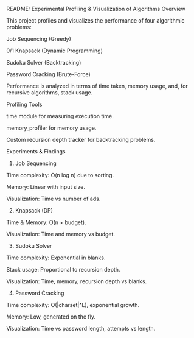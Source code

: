 README: Experimental Profiling & Visualization of Algorithms
Overview

This project profiles and visualizes the performance of four algorithmic problems:

Job Sequencing (Greedy)

0/1 Knapsack (Dynamic Programming)

Sudoku Solver (Backtracking)

Password Cracking (Brute-Force)

Performance is analyzed in terms of time taken, memory usage, and, for recursive algorithms, stack usage.

Profiling Tools

time module for measuring execution time.

memory_profiler for memory usage.

Custom recursion depth tracker for backtracking problems.

Experiments & Findings
1. Job Sequencing

Time complexity: O(n log n) due to sorting.

Memory: Linear with input size.

Visualization: Time vs number of ads.

2. Knapsack (DP)

Time & Memory: O(n × budget).

Visualization: Time and memory vs budget.

3. Sudoku Solver

Time complexity: Exponential in blanks.

Stack usage: Proportional to recursion depth.

Visualization: Time, memory, recursion depth vs blanks.

4. Password Cracking

Time complexity: O(|charset|^L), exponential growth.

Memory: Low, generated on the fly.

Visualization: Time vs password length, attempts vs length.
